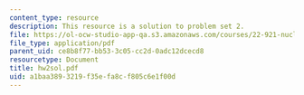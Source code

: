 ```yaml
---
content_type: resource
description: This resource is a solution to problem set 2.
file: https://ol-ocw-studio-app-qa.s3.amazonaws.com/courses/22-921-nuclear-power-plant-dynamics-and-control-january-iap-2006/a1baa3893219f35efa8cf805c6e1f00d_hw2sol.pdf
file_type: application/pdf
parent_uid: ce8b8f77-bb53-3c05-cc2d-0adc12dcecd8
resourcetype: Document
title: hw2sol.pdf
uid: a1baa389-3219-f35e-fa8c-f805c6e1f00d
---
```

